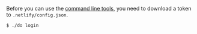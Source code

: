 Before you can use the [command line tools](https://www.netlify.com/docs/cli/), you need to download a token to `.netlify/config.json`.

    $ ./do login
